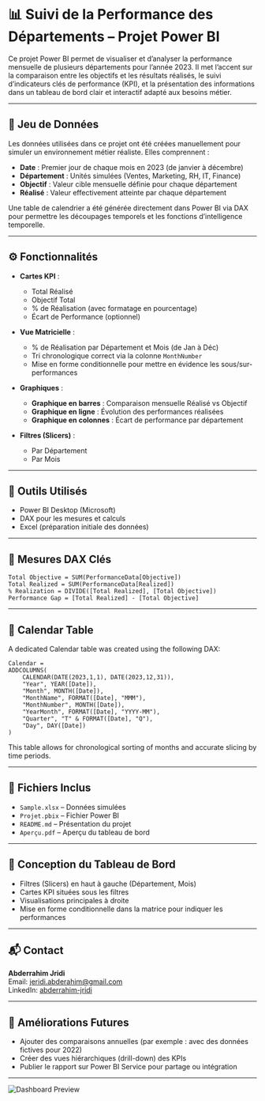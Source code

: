 # 📊 Suivi de la Performance des Départements – Projet Power BI

Ce projet Power BI permet de visualiser et d’analyser la performance mensuelle de plusieurs départements pour l’année 2023. Il met l’accent sur la comparaison entre les objectifs et les résultats réalisés, le suivi d’indicateurs clés de performance (KPI), et la présentation des informations dans un tableau de bord clair et interactif adapté aux besoins métier.

---

## 🧾 Jeu de Données

Les données utilisées dans ce projet ont été créées manuellement pour simuler un environnement métier réaliste. Elles comprennent :

- **Date** : Premier jour de chaque mois en 2023 (de janvier à décembre)
- **Département** : Unités simulées (Ventes, Marketing, RH, IT, Finance)
- **Objectif** : Valeur cible mensuelle définie pour chaque département
- **Réalisé** : Valeur effectivement atteinte par chaque département

Une table de calendrier a été générée directement dans Power BI via DAX pour permettre les découpages temporels et les fonctions d’intelligence temporelle.

---

## ⚙️ Fonctionnalités

- **Cartes KPI** :
  - Total Réalisé
  - Objectif Total
  - % de Réalisation (avec formatage en pourcentage)
  - Écart de Performance (optionnel)

- **Vue Matricielle** :
  - % de Réalisation par Département et Mois (de Jan à Déc)
  - Tri chronologique correct via la colonne `MonthNumber`
  - Mise en forme conditionnelle pour mettre en évidence les sous/sur-performances

- **Graphiques** :
  - **Graphique en barres** : Comparaison mensuelle Réalisé vs Objectif
  - **Graphique en ligne** : Évolution des performances réalisées
  - **Graphique en colonnes** : Écart de performance par département

- **Filtres (Slicers)** :
  - Par Département
  - Par Mois

---

## 📐 Outils Utilisés

- Power BI Desktop (Microsoft)
- DAX pour les mesures et calculs
- Excel (préparation initiale des données)

---

## 🧠 Mesures DAX Clés

```DAX
Total Objective = SUM(PerformanceData[Objective])
Total Realized = SUM(PerformanceData[Realized])
% Realization = DIVIDE([Total Realized], [Total Objective])
Performance Gap = [Total Realized] - [Total Objective]
```

---

## 🧱 Calendar Table

A dedicated Calendar table was created using the following DAX:

```DAX
Calendar = 
ADDCOLUMNS(
    CALENDAR(DATE(2023,1,1), DATE(2023,12,31)),
    "Year", YEAR([Date]),
    "Month", MONTH([Date]),
    "MonthName", FORMAT([Date], "MMM"),
    "MonthNumber", MONTH([Date]),
    "YearMonth", FORMAT([Date], "YYYY-MM"),
    "Quarter", "T" & FORMAT([Date], "Q"),
    "Day", DAY([Date])
)
```

This table allows for chronological sorting of months and accurate slicing by time periods.

---

## 🧩 Fichiers Inclus

- `Sample.xlsx` – Données simulées
- `Projet.pbix` – Fichier Power BI
- `README.md` – Présentation du projet
- `Aperçu.pdf` – Aperçu du tableau de bord

---

## 📐 Conception du Tableau de Bord

- Filtres (Slicers) en haut à gauche (Département, Mois)
- Cartes KPI situées sous les filtres
- Visualisations principales à droite
- Mise en forme conditionnelle dans la matrice pour indiquer les performances
---

## 📬 Contact

**Abderrahim Jridi**  
Email: jeridi.abderahim@gmail.com  
LinkedIn: [abderrahim-jridi](https://www.linkedin.com/in/abderrahim-jridi/)

---

## 🚀 Améliorations Futures

- Ajouter des comparaisons annuelles (par exemple : avec des données fictives pour 2022)
- Créer des vues hiérarchiques (drill-down) des KPIs
- Publier le rapport sur Power BI Service pour partage ou intégration
---

![Dashboard Preview](./screenshot.png)
